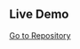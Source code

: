 ## Live Demo

<a href="https://github.com/marcosbustamantemateo/React-Typescript-Starter-Kit">Go to Repository</a>
